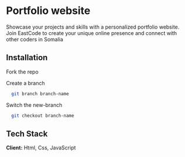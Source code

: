 # Portfolio website

Showcase your projects and skills with a personalized portfolio website. Join EastCode to create your unique online presence and connect with other coders in Somalia


## Installation

Fork the repo


Create a branch

```bash
  git branch branch-name
```
Switch the new-branch
```bash
  git checkout branch-name
```

## Tech Stack

**Client:** Html, Css, JavaScript

